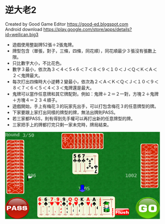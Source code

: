 # 逆大老2

Created by Good Game Editor https://good-ed.blogspot.com <br/>
Android download https://play.google.com/store/apps/details?id=weilican.big3

* 遊戲使用整副牌52張＋2張鬼牌。
* 牌型包含（單張，對子，三條，四條，同花順），同花順最少３張沒有張數上限。
* 只比數字大小，不比花色。
* 數字３最小，依次為３＜４＜５<６＜７＜８＜９＜１０＜Ｊ＜Ｑ＜Ｋ＜Ａ＜２＜鬼牌最大。
* 每次打出四條時大小逆轉２變最小，依次為２＜Ａ＜Ｋ＜Ｑ＜Ｊ＜１０＜９＜８＜７＜６＜５＜４＜３＜鬼牌還是最大。
* 鬼牌可以當作任意牌和其它牌配對。例如：鬼牌＋２＝２一對，方塊２＋鬼牌＋方塊４＝２３４順子。
* 遊戲開始，手上有梅花３的玩家先出手，可以打包含梅花３的任意牌型的牌。
* 下家要跟上家打出同樣的牌型的牌，無法出牌則PASS。
* 若三家都PASS，則有得到先手權可以再打出新的任意牌型的牌。
* 三家把手上的牌都打完只剩一家未完時，牌局結束。

![image](Screenshot_2016-08-16-07-14-42.png)
